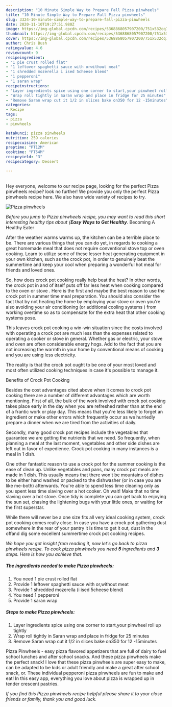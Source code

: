 ```yaml
---
description: "10 Minute Simple Way to Prepare Fall Pizza pinwheels"
title: "10 Minute Simple Way to Prepare Fall Pizza pinwheels"
slug: 3324-10-minute-simple-way-to-prepare-fall-pizza-pinwheels
date: 2020-11-10T19:27:51.980Z
image: https://img-global.cpcdn.com/recipes/5368868057907200/751x532cq70/pizza-pinwheels-recipe-main-photo.jpg
thumbnail: https://img-global.cpcdn.com/recipes/5368868057907200/751x532cq70/pizza-pinwheels-recipe-main-photo.jpg
cover: https://img-global.cpcdn.com/recipes/5368868057907200/751x532cq70/pizza-pinwheels-recipe-main-photo.jpg
author: Chris Bush
ratingvalue: 4.6
reviewcount: 9
recipeingredient:
- "1 pie crust rolled flat"
- "1 leftover spaghetti sauce with orwithout meat"
- "1 shredded mozerella i ised 5cheese blend"
- "1 pepperoni"
- "1 saran wrap"
recipeinstructions:
- "Layer ingredients spice using one corner to start,your pinwheel roll up tightly"
- "Wrap roll tightly in Saran wrap and place in fridge for 25 minutes"
- "Remove Saran wrap cut it 1/2 in slices bake on350 for 12 -15minutes"
categories:
- Recipe
tags:
- pizza
- pinwheels

katakunci: pizza pinwheels 
nutrition: 259 calories
recipecuisine: American
preptime: "PT12M"
cooktime: "PT54M"
recipeyield: "3"
recipecategory: Dessert

---
```

<br>
Hey everyone, welcome to our recipe page, looking for the perfect Pizza pinwheels recipe? look no further! We provide you only the perfect Pizza pinwheels recipe here. We also have wide variety of recipes to try.
<br>


![Pizza pinwheels](https://img-global.cpcdn.com/recipes/5368868057907200/751x532cq70/pizza-pinwheels-recipe-main-photo.jpg)

<i>Before you jump to Pizza pinwheels recipe, you may want to read this short interesting healthy tips about {<strong>Easy Ways to Get Healthy</strong>.</i>
Becoming A Healthy Eater


After the weather warms warms up, the kitchen can be a terrible place to be. There are various things that you can do yet, in regards to cooking a great homemade meal that does not require conventional stove top or oven cooking. Learn to utilize some of these lesser heat generating equipment in your own kitchen, such as the crock pot, in order to genuinely beat the summertime and keep your cool when preparing a wonderful hot meal for friends and loved ones.

So, how does crock pot cooking really help beat the heat? In other words, the crock pot in and of itself puts off far less heat when cooking compared to the oven or stove . Here is the first and maybe the best reason to use the crock pot in summer time meal preparation. You should also consider the fact that by not heating the home by employing your stove or oven you're also avoiding your air conditioning (or additional cooling systems ) from working overtime so as to compensate for the extra heat that other cooking systems pose.

This leaves crock pot cooking a win-win situation since the costs involved with operating a crock pot are much less than the expenses related to operating a cooker or stove in general. Whether gas or electric, your stove and oven are often considerable energy hogs. Add to the fact that you are not increasing the warmth in your home by conventional means of cooking and you are using less electricity.

 The reality is that the crock pot ought to be one of your most loved and most often utilized cooking techniques in case it's possible to manage it.  

Benefits of Crock Pot Cooking

Besides the cost advantages cited above when it comes to crock pot cooking there are a number of different advantages which are worth mentioning. First of all, the bulk of the work involved with crock pot cooking takes place early in the day when you are refreshed rather than at the end of a frantic work or play day. This means that you're less likely to forget an ingredient or make other errors which frequently occur as we hurriedly prepare a dinner when we are tired from the activities of daily.

Secondly, many good crock pot recipes include the vegetables that guarantee we are getting the nutrients that we need. So frequently, when planning a meal at the last moment, vegetables and other side dishes are left out in favor of expedience. Crock pot cooking in many instances is a meal in 1 dish.

One other fantastic reason to use a crock pot for the summer cooking is the ease of clean up.  Unlike vegetables and pans, many crock pot meals are made in 1 dish. This usually means that there won't be mountains of dishes to be either hand washed or packed to the dishwasher (or in case you are like me-both) afterwards. You're able to spend less time cleaning only as you spent less time slaving over a hot cooker. Oh wait! Make that no time slaving over a hot stove. Once tidy is complete you can get back to enjoying the sun set, chasing the lightening bugs with your little ones, or waiting for the first superstar.

While there will never be a one size fits all very ideal cooking system, crock pot cooking comes really close. In case you have a crock pot gathering dust somewhere in the rear of your pantry it is time to get it out, dust in the offand dig some excellent summertime crock pot cooking recipes.


<i>We hope you got insight from reading it, now let's go back to pizza pinwheels recipe. To cook pizza pinwheels you need <strong>5</strong> ingredients and <strong>3</strong> steps. Here is how you achieve that.
</i>

##### The ingredients needed to make Pizza pinwheels:

1. You need 1 pie crust rolled flat
1. Provide 1 leftover spaghetti sauce with or,without meat
1. Provide 1 shredded mozerella (i ised 5cheese blend)
1. You need 1 pepperoni
1. Provide 1 saran wrap


##### Steps to make Pizza pinwheels:

1. Layer ingredients spice using one corner to start,your pinwheel roll up tightly
1. Wrap roll tightly in Saran wrap and place in fridge for 25 minutes
1. Remove Saran wrap cut it 1/2 in slices bake on350 for 12 -15minutes


Pizza Pinwheels - easy pizza flavored appetizers that are full of dairy to fuel school lunches and after school snacks. And these pizza pinwheels make the perfect snack! I love that these pizza pinwheels are super easy to make, can be adapted to be kids or adult friendly and make a great after school snack, or. These individual pepperoni pizza pinwheels are fun to make and eat! In this easy app, everything you love about pizza is wrapped up in tender crescent pastries. 

<i>If you find this Pizza pinwheels recipe helpful please share it to your close friends or family, thank you and good luck.</i>
